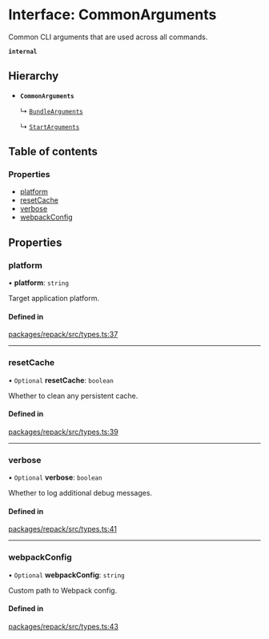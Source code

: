 # Interface: CommonArguments

Common CLI arguments that are used across all commands.

**`internal`**

## Hierarchy

- **`CommonArguments`**

  ↳ [`BundleArguments`](BundleArguments.md)

  ↳ [`StartArguments`](StartArguments.md)

## Table of contents

### Properties

- [platform](CommonArguments.md#platform)
- [resetCache](CommonArguments.md#resetcache)
- [verbose](CommonArguments.md#verbose)
- [webpackConfig](CommonArguments.md#webpackconfig)

## Properties

### platform

• **platform**: `string`

Target application platform.

#### Defined in

[packages/repack/src/types.ts:37](https://github.com/callstack/repack/blob/a78f6b9/packages/repack/src/types.ts#L37)

___

### resetCache

• `Optional` **resetCache**: `boolean`

Whether to clean any persistent cache.

#### Defined in

[packages/repack/src/types.ts:39](https://github.com/callstack/repack/blob/a78f6b9/packages/repack/src/types.ts#L39)

___

### verbose

• `Optional` **verbose**: `boolean`

Whether to log additional debug messages.

#### Defined in

[packages/repack/src/types.ts:41](https://github.com/callstack/repack/blob/a78f6b9/packages/repack/src/types.ts#L41)

___

### webpackConfig

• `Optional` **webpackConfig**: `string`

Custom path to Webpack config.

#### Defined in

[packages/repack/src/types.ts:43](https://github.com/callstack/repack/blob/a78f6b9/packages/repack/src/types.ts#L43)
